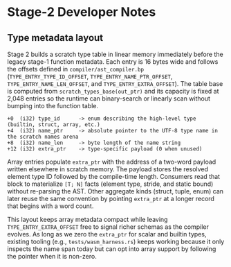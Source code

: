 # Stage-2 Developer Notes

## Type metadata layout

Stage 2 builds a scratch type table in linear memory immediately before the legacy stage-1 function metadata. Each entry is 16 bytes wide and follows the offsets defined in `compiler/ast_compiler.bp` (`TYPE_ENTRY_TYPE_ID_OFFSET`, `TYPE_ENTRY_NAME_PTR_OFFSET`, `TYPE_ENTRY_NAME_LEN_OFFSET`, and `TYPE_ENTRY_EXTRA_OFFSET`). The table base is computed from `scratch_types_base(out_ptr)` and its capacity is fixed at 2,048 entries so the runtime can binary-search or linearly scan without bumping into the function table.

```
+0  (i32) type_id      -> enum describing the high-level type (builtin, struct, array, etc.)
+4  (i32) name_ptr     -> absolute pointer to the UTF-8 type name in the scratch names arena
+8  (i32) name_len     -> byte length of the name string
+12 (i32) extra_ptr    -> type-specific payload (0 when unused)
```

Array entries populate `extra_ptr` with the address of a two-word payload written elsewhere in scratch memory. The payload stores the resolved element type ID followed by the compile-time length. Consumers read that block to materialize `[T; N]` facts (element type, stride, and static bound) without re-parsing the AST. Other aggregate kinds (struct, tuple, enum) can later reuse the same convention by pointing `extra_ptr` at a longer record that begins with a word count.

This layout keeps array metadata compact while leaving `TYPE_ENTRY_EXTRA_OFFSET` free to signal richer schemas as the compiler evolves. As long as we zero the `extra_ptr` for scalar and builtin types, existing tooling (e.g., `tests/wasm_harness.rs`) keeps working because it only inspects the name span today but can opt into array support by following the pointer when it is non-zero.
